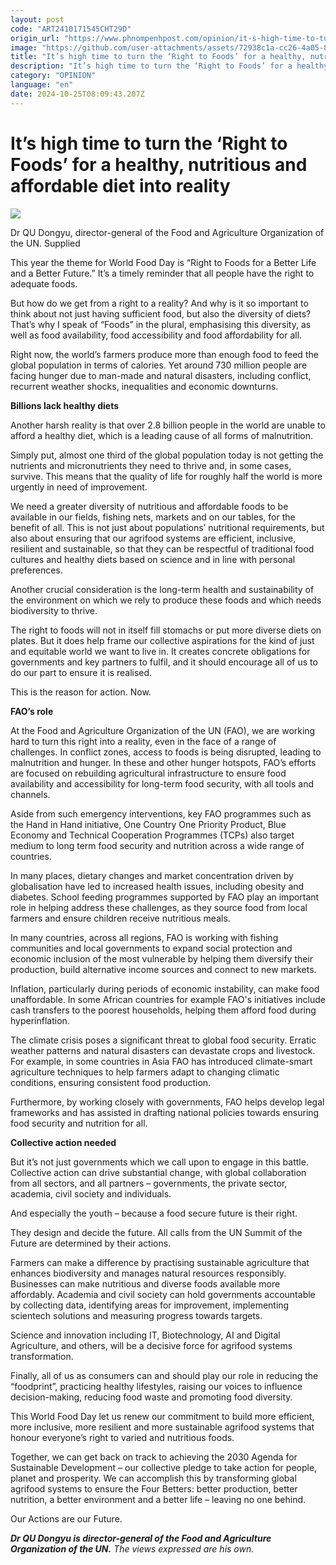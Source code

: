 ```yaml
---
layout: post
code: "ART2410171545CHT29D"
origin_url: "https://www.phnompenhpost.com/opinion/it-s-high-time-to-turn-the-right-to-foods-for-a-healthy-nutritious-and-affordable-diet-into-reality"
image: "https://github.com/user-attachments/assets/72938c1a-cc26-4a05-8f72-1ece9c62c23f"
title: "It’s high time to turn the ‘Right to Foods’ for a healthy, nutritious and affordable diet into reality"
description: "​​It’s high time to turn the ‘Right to Foods’ for a healthy, nutritious and affordable diet into reality​"
category: "OPINION"
language: "en"
date: 2024-10-25T08:09:43.207Z
---
```


# It’s high time to turn the ‘Right to Foods’ for a healthy, nutritious and affordable diet into reality

![](https://github.com/user-attachments/assets/32f724e3-8686-4d64-946e-f85159a8fcbd)

Dr QU Dongyu, director-general of the Food and Agriculture Organization of the UN. Supplied

This year the theme for World Food Day is “Right to Foods for a Better Life and a Better Future.” It’s a timely reminder that all people have the right to adequate foods.

But how do we get from a right to a reality? And why is it so important to think about not just having sufficient food, but also the diversity of diets? That’s why I speak of “Foods” in the plural, emphasising this diversity, as well as food availability, food accessibility and food affordability for all.

Right now, the world’s farmers produce more than enough food to feed the global population in terms of calories. Yet around 730 million people are facing hunger due to man-made and natural disasters, including conflict, recurrent weather shocks, inequalities and economic downturns.

**Billions lack healthy diets**

Another harsh reality is that over 2.8 billion people in the world are unable to afford a healthy diet, which is a leading cause of all forms of malnutrition.

Simply put, almost one third of the global population today is not getting the nutrients and micronutrients they need to thrive and, in some cases, survive. This means that the quality of life for roughly half the world is more urgently in need of improvement.

We need a greater diversity of nutritious and affordable foods to be available in our fields, fishing nets, markets and on our tables, for the benefit of all. This is not just about populations’ nutritional requirements, but also about ensuring that our agrifood systems are efficient, inclusive, resilient and sustainable, so that they can be respectful of traditional food cultures and healthy diets based on science and in line with personal preferences.

Another crucial consideration is the long-term health and sustainability of the environment on which we rely to produce these foods and which needs biodiversity to thrive.

The right to foods will not in itself fill stomachs or put more diverse diets on plates. But it does help frame our collective aspirations for the kind of just and equitable world we want to live in. It creates concrete obligations for governments and key partners to fulfil, and it should encourage all of us to do our part to ensure it is realised.

This is the reason for action. Now.

**FAO’s role**

At the Food and Agriculture Organization of the UN (FAO), we are working hard to turn this right into a reality, even in the face of a range of challenges. In conflict zones, access to foods is being disrupted, leading to malnutrition and hunger. In these and other hunger hotspots, FAO’s efforts are focused on rebuilding agricultural infrastructure to ensure food availability and accessibility for long-term food security, with all tools and channels.

Aside from such emergency interventions, key FAO programmes such as the Hand in Hand initiative, One Country One Priority Product, Blue Economy and Technical Cooperation Programmes (TCPs) also target medium to long term food security and nutrition across a wide range of countries.

In many places, dietary changes and market concentration driven by globalisation have led to increased health issues, including obesity and diabetes. School feeding programmes supported by FAO play an important role in helping address these challenges, as they source food from local farmers and ensure children receive nutritious meals.

In many countries, across all regions, FAO is working with fishing communities and local governments to expand social protection and economic inclusion of the most vulnerable by helping them diversify their production, build alternative income sources and connect to new markets.

Inflation, particularly during periods of economic instability, can make food unaffordable. In some African countries for example FAO's initiatives include cash transfers to the poorest households, helping them afford food during hyperinflation.

The climate crisis poses a significant threat to global food security. Erratic weather patterns and natural disasters can devastate crops and livestock. For example, in some countries in Asia FAO has introduced climate-smart agriculture techniques to help farmers adapt to changing climatic conditions, ensuring consistent food production.

Furthermore, by working closely with governments, FAO helps develop legal frameworks and has assisted in drafting national policies towards ensuring food security and nutrition for all.

**Collective action needed**

But it’s not just governments which we call upon to engage in this battle. Collective action can drive substantial change, with global collaboration from all sectors, and all partners – governments, the private sector, academia, civil society and individuals.

And especially the youth – because a food secure future is their right.

They design and decide the future. All calls from the UN Summit of the Future are determined by their actions.

Farmers can make a difference by practising sustainable agriculture that enhances biodiversity and manages natural resources responsibly. Businesses can make nutritious and diverse foods available more affordably. Academia and civil society can hold governments accountable by collecting data, identifying areas for improvement, implementing scientech solutions and measuring progress towards targets.

Science and innovation including IT, Biotechnology, AI and Digital Agriculture, and others, will be a decisive force for agrifood systems transformation.

Finally, all of us as consumers can and should play our role in reducing the “foodprint”, practicing healthy lifestyles, raising our voices to influence decision-making, reducing food waste and promoting food diversity.

This World Food Day let us renew our commitment to build more efficient, more inclusive, more resilient and more sustainable agrifood systems that honour everyone’s right to varied and nutritious foods. 

Together, we can get back on track to achieving the 2030 Agenda for Sustainable Development – our collective pledge to take action for people, planet and prosperity. We can accomplish this by transforming global agrifood systems to ensure the Four Betters: better production, better nutrition, a better environment and a better life – leaving no one behind.

Our Actions are our Future.

_**Dr QU Dongyu is director-general of the Food and Agriculture Organization of the UN.** The views expressed are his own._